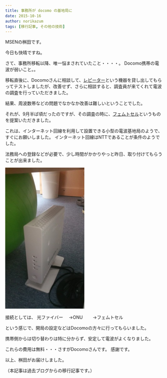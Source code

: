 ```yaml
---
title: 事務所が docomo の基地局に
date: 2015-10-16
author: norikazum
tags: [移行記事, その他の技術]
---
```


MSENの桝田です。
 
今日も快晴ですね。
 
さて、事務所移転以降、唯一悩まされていたこと・・・・。
Docomo携帯の電波が弱いこと。。
 
移転直後に、Docomoさんに相談して、[レピーター](https://www.nttdocomo.co.jp/support/area/radio_support/solution/repeater/)という機器を貸し出してもらってテストしましたが、改善せず、さらに相談すると、調査員が来てくれて電波の調査を行っていただきました。

結果、周波数帯などの問題でなかなか改善は難しいということでした。
 
それが、9月半ば頃だったのですが、その調査の時に、[フェムトセル](https://www.nttdocomo.co.jp/support/area/radio_support/solution/)というものを提案いただきました。
 
これは、インターネット回線を利用して設置できる小型の電波基地局のようで、すぐにお願いしました。
インターネット回線はNTTであることが条件のようでした。
 
法務局への登録などが必要で、少し時間がかかりやっと昨日、取り付けてもらうことが出来ました。

![](images/office-becomes-base-station-1.jpg)

接続としては、
光ファイバー
　→ONU
　　→フェムトセル

という感じで、開局の設定などはDocomoの方々に行ってもらいました。
 
携帯側からは切り替わりは特に分からず、安定して電波がよくなりました。
 
これらの費用は無料・・・さすがDocomoさんです。
感謝です。
 
以上、桝田がお届けしました。

（本記事は過去ブログからの移行記事です。）
